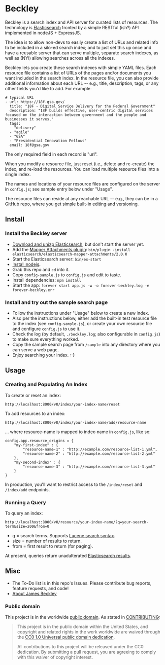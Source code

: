 # Beckley
Beckley is a search index and API server for curated lists of resources. The technology is [Elasticsearch](http://elasticsearch.org) fronted by a simple RESTful (ish?) API implemented in nodeJS + ExpressJS.

The idea is to allow non-devs to easily create a list of URLs and related info to be included in a silo-ed search index; and to just set this up once and have a reusable server that can serve multiple, separate search indexes, as well as (NYI) allowing searches across all the indexes.

Beckley lets you create these search indexes with simple YAML files. Each resource file contains a list of URLs of the pages and/or documents you want included in the search index. In the resource file, you can also provide additional information about each URL -- e.g., title, description, tags, or any other fields you'd like to add. For example:

```
# typical URL
- url: https://18f.gsa.gov/
  title: "18F - Digital Service Delivery for the Federal Government"
  description: "18F builds effective, user-centric digital services focused on the interaction between government and the people and businesses it serves."
  tags:
  - "delivery"
  - "agile"
  - "GSA"
  - "Presidential Innovation Fellows"
  email: 18f@gsa.gov
```

The only required field in each record is "url".

When you modify a resource file, just reset (i.e., delete and re-create) the index, and re-load the resources. You can load multiple resource files into a single index.

The names and locations of your resource files are configured on the server in `config.js`; see sample entry below under "Usage".

The resource files can reside at any reachable URL -- e.g., they can be in a GitHub repo, where you get simple built-in editing and versioning.


## Install
### Install the Beckley server
* [Download and unizp Elasticsearch](http://www.elasticsearch.org/overview/elkdownloads/), but don't start the server yet.
* Add the [Mapper Attachments plugin](https://github.com/elasticsearch/elasticsearch-mapper-attachments): `bin/plugin -install elasticsearch/elasticsearch-mapper-attachments/2.0.0`
* Start the Elasticsearch server: `bin/es-start`
* [Install nodejs](http://nodejs.org/download/).
* Grab this repo and `cd` into it.
* Copy `config-sample.js` to `config.js` and edit to taste.
* Install dependencies: `npm install`
* Start the app: `forever start app.js -w -o forever-beckley.log -e forever-beckley.err`

### Install and try out the sample search page
* Follow the instructions under "Usage" below to create a new index.
* Also per the instructions below, either add the built-in test resource file to the index (see `config-sample.js`), or create your own resource file and configure `config.js` to use it.
* Check the log (by default, `./beckley.log`; also configurable in `config.js`) to make sure everything worked.
* Copy the sample search page from `/sample` into any directory where you can serve a web page.
* Enjoy searching your index. :-)

## Usage
### Creating and Populating An Index
To create or reset an index:
```
http://localhost:8000/v0/index/your-index-name/reset
```

To add resources to an index:
```
http://localhost:8000/v0/index/your-index-name/add/resource-name
```

... where resource-name is mapped to index-name in `config.js`, like so:
```
config.app.resource_origins = {
	"my-first-index" : {
		"resource-name-1" : "http://example.com/resource-list-1.yml",
		"resource-name-2" : "http://example.com/resource-list-2.yml"
	},
	"my-second-index" : {
		"resource-name-3" : "http://example.com/resource-list-3.yml"
	}
}

```

In production, you'll want to restrict access to the `/index/reset` and `/index/add` endpoints.

### Running a Query
To query an index:
```
http://localhost:8000/v0/resource/your-index-name/?q=your-search-term&size=200&from=0
```
* q = search terms. Supports [Lucene search syntax](http://lucene.apache.org/core/2_9_4/queryparsersyntax.html).
* size = number of results to return.
* from = first result to return (for paging).

At present, queries return unadulterated [Elasticsearch results](http://www.elasticsearch.org/guide/en/elasticsearch/reference/current/_the_search_api.html).

## Misc
* The To-Do list is in this repo's Issues. Please contribute bug reports, feature requests, and code!
* [About James Beckley](http://www.loc.gov/about/about-the-librarian/previous-librarians-of-congress/john-james-beckley/)

### Public domain

This project is in the worldwide [public domain](LICENSE.md). As stated in [CONTRIBUTING](CONTRIBUTING.md):

> This project is in the public domain within the United States, and copyright and related rights in the work worldwide are waived through the [CC0 1.0 Universal public domain dedication](https://creativecommons.org/publicdomain/zero/1.0/).
>
> All contributions to this project will be released under the CC0 dedication. By submitting a pull request, you are agreeing to comply with this waiver of copyright interest.
